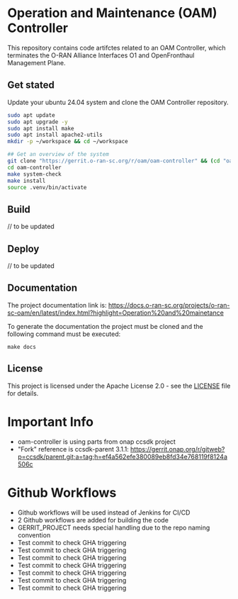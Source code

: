 # Operation and Maintenance (OAM) Controller

This repository contains code artifctes related to an OAM Controller, which
terminates the O-RAN Alliance Interfaces O1 and OpenFronthaul Management Plane.

## Get stated

Update your ubuntu 24.04 system and clone the OAM Controller repository.

```bash
sudo apt update
sudo apt upgrade -y
sudo apt install make
sudo apt install apache2-utils
mkdir -p ~/workspace && cd ~/workspace

## Get an overview of the system
git clone "https://gerrit.o-ran-sc.org/r/oam/oam-controller" && (cd "oam-controller" && mkdir -p `git rev-parse --git-dir`/hooks/ && curl -Lo `git rev-parse --git-dir`/hooks/commit-msg https://gerrit.o-ran-sc.org/r/tools/hooks/commit-msg && chmod +x `git rev-parse --git-dir`/hooks/commit-msg)
cd oam-controller
make system-check
make install
source .venv/bin/activate
```

## Build

// to be updated

## Deploy

// to be updated

## Documentation

The project documentation link is:
https://docs.o-ran-sc.org/projects/o-ran-sc-oam/en/latest/index.html?highlight=Operation%20and%20mainetance

To generate the documentation the project must be cloned and the following
command must be executed:
```
make docs
```

## License

This project is licensed under the Apache License 2.0 - see the [LICENSE](LICENSE) file for details.

# Important Info
- oam-controller is using parts from onap ccsdk project
- "Fork" reference is ccsdk-parent 3.1.1: https://gerrit.onap.org/r/gitweb?p=ccsdk/parent.git;a=tag;h=ef4a562efe380089eb8fd34e768119f8124a506c

# Github Workflows
- Github workflows will be used instead of Jenkins for CI/CD
- 2 Github workflows are added for building the code
- GERRIT_PROJECT needs special handling due to the repo naming convention
- Test commit to check GHA triggering
- Test commit to check GHA triggering
- Test commit to check GHA triggering
- Test commit to check GHA triggering
- Test commit to check GHA triggering
- Test commit to check GHA triggering
- Test commit to check GHA triggering
